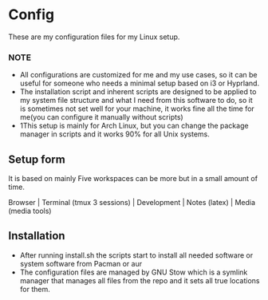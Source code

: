 # Config
These are my configuration files for my Linux setup.
### NOTE
* All configurations are customized for me and my use cases, so it can be useful for someone who needs a minimal setup based on i3 or Hyprland.
* The installation script and inherent scripts are designed to be applied to my system file structure and what I need from this software to do, so it is sometimes not set well for your machine, it works fine all the time for me(you can configure it manually without scripts)
* 1This setup is mainly for Arch Linux, but you can change the package manager in scripts and it works 90% for all Unix systems.
## Setup form
It is based on mainly Five workspaces can be more but in a small amount of time.

Browser | Terminal (tmux 3 sessions) | Development | Notes (latex) | Media (media tools)
## Installation
* After running install.sh the scripts start to install all needed software or system software from Pacman or aur
* The configuration files are managed by GNU Stow which is a symlink manager that manages all files from the repo and it sets all true locations for them.

